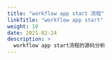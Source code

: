 ```yaml
---
title: "workflow app start 流程"
linkTitle: "workflow app start"
weight: 10
date: 2021-02-24
description: >
  workflow app start流程的源码分析
---
```




